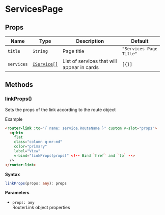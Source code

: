 # ServicesPage

## Props

| Name       | Type                                                                                            | Description                                | Default                 |
| ---------- | ----------------------------------------------------------------------------------------------- | ------------------------------------------ | ----------------------- |
| `title`    | `String`                                                                                        | Page title                                 | `"Services Page Title"` |
| `services` | [`IService[]`](https://github.com/unfor19/aws-webui/blob/master/src/aws-webui/interfaces.ts#L1) | List of services that will appear in cards | `[{}]`                  |

## Methods

### linkProps()

Sets the props of the link according to the route object

Example
```html
<router-link :to="{ name: service.RouteName }" custom v-slot="props">
  <q-btn
    flat
    class="column q-mr-md"
    color="primary"
    label="View"
    v-bind="linkProps(props)" <!-- Bind `href` and `to` -->
  />
</router-link>
```

**Syntax**

```typescript
linkProps(props: any): props
```

**Parameters**

- `props: any`<br/>
  RouterLink object properties


